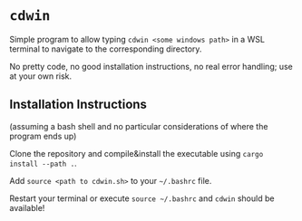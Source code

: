 # `cdwin`

Simple program to allow typing `cdwin <some windows path>` in a WSL terminal to navigate to the corresponding directory.

No pretty code, no good installation instructions, no real error handling; use at your own risk.

## Installation Instructions

(assuming a bash shell and no particular considerations of where the program ends up)

Clone the repository and compile&install the executable using `cargo install --path .`.

Add `source <path to cdwin.sh>` to your `~/.bashrc` file.

Restart your terminal or execute `source ~/.bashrc` and `cdwin` should be available!
